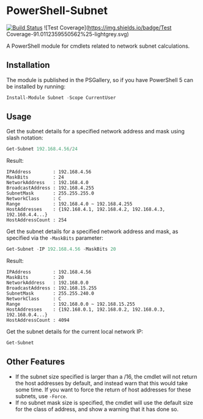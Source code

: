 # PowerShell-Subnet

[![Build Status](https://dev.azure.com/markwragg/GitHub/_apis/build/status/markwragg.PowerShell-Subnet?branchName=master)](https://dev.azure.com/markwragg/GitHub/_build/latest?definitionId=10&branchName=master) ![Test Coverage](https://img.shields.io/badge/Test Coverage-91.0112359550562%25-lightgrey.svg)

A PowerShell module for cmdlets related to network subnet calculations.

## Installation

The module is published in the PSGallery, so if you have PowerShell 5 can be installed by running:

```powershell
Install-Module Subnet -Scope CurrentUser
```

## Usage

Get the subnet details for a specified network address and mask using slash notation:

```powershell
Get-Subnet 192.168.4.56/24
```

Result:

```text
IPAddress        : 192.168.4.56
MaskBits         : 24
NetworkAddress   : 192.168.4.0
BroadcastAddress : 192.168.4.255
SubnetMask       : 255.255.255.0
NetworkClass     : C
Range            : 192.168.4.0 ~ 192.168.4.255
HostAddresses    : {192.168.4.1, 192.168.4.2, 192.168.4.3, 192.168.4.4...}
HostAddressCount : 254
```

Get the subnet details for a specified network address and mask, as specified via the `-MaskBits` parameter:

```powershell
Get-Subnet -IP 192.168.4.56 -MaskBits 20
```

Result:

```text
IPAddress        : 192.168.4.56
MaskBits         : 20
NetworkAddress   : 192.168.0.0
BroadcastAddress : 192.168.15.255
SubnetMask       : 255.255.240.0
NetworkClass     : C
Range            : 192.168.0.0 ~ 192.168.15.255
HostAddresses    : {192.168.0.1, 192.168.0.2, 192.168.0.3, 192.168.0.4...}
HostAddressCount : 4094
```

Get the subnet details for the current local network IP:

```powershell
Get-Subnet
```

## Other Features

- If the subnet size specified is larger than a /16, the cmdlet will not return the host addresses by default, and instead warn that this would take some time.
If you want to force the return of host addresses for these subnets, use `-Force`.
- If no subnet mask size is specified, the cmdlet will use the default size for the class of address, and show a warning that it has done so.

